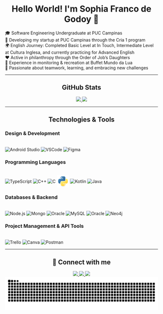 <h1 align="center">Hello World! I'm <strong>Sophia Franco de Godoy</strong> 🌸</h1>  


🎓 Software Engineering Undergraduate at PUC Campinas  
🚀 Developing my startup at PUC Campinas through the Cria 1 program  
🌍 English Journey: Completed Basic Level at In Touch, Intermediate Level at Cultura Inglesa, and currently practicing for Advanced English  
❤️ Active in philanthropy through the Order of Job’s Daughters  
🎉 Experience in monitoring & recreation at Buffet Mundo da Lua  
🤝 Passionate about teamwork, learning, and embracing new challenges  

---

<h2 align="center"> GitHub Stats</h2>


<div align="center">
  <a href="https://github.com/sophiagodoy">
    <img height="180em" src="https://github-readme-stats.vercel.app/api?username=sophiagodoy&show_icons=true&theme=rose_pine&include_all_commits=true&count_private=true"/>
    <img height="180em" src="https://github-readme-stats.vercel.app/api/top-langs/?username=sophiagodoy&layout=compact&langs_count=16&theme=rose_pine"/>
  </a>
</div>

---

<h2 align="center"> Technologies & Tools</h2>


### **Design & Development**  
<div style="display: inline_block"><br>
  <img title="Android Studio" align="center" alt="Android Studio" height="40" width="40" src="https://cdn.jsdelivr.net/gh/devicons/devicon@latest/icons/androidstudio/androidstudio-original.svg">
  <img title="Vs Code" align="center" alt="VSCode" height="40" width="40" src="https://cdn.jsdelivr.net/gh/devicons/devicon@latest/icons/vscode/vscode-original.svg">
  <img title="Figma" align="center" alt="Figma" height="40" width="40" src="https://cdn.jsdelivr.net/gh/devicons/devicon@latest/icons/figma/figma-original.svg">
</div>

### **Programming Languages**  
<div style="display: inline_block"><br>
  <img title="Type Script" align="center" alt="TypeScript" height="40" width="40" src="https://cdn.jsdelivr.net/gh/devicons/devicon@latest/icons/typescript/typescript-original.svg">
  <img title="C++" align="center" alt="C++" height="40" width="40" src="https://cdn.jsdelivr.net/gh/devicons/devicon@latest/icons/cplusplus/cplusplus-original.svg">
  <img title="C" align="center" alt="C" height="40" width="40" src="https://cdn.jsdelivr.net/gh/devicons/devicon@latest/icons/c/c-line.svg">
  <img title="Python" align="center" alt="Python" height="40" width="40" src="https://raw.githubusercontent.com/devicons/devicon/master/icons/python/python-original.svg">
  <img title="Kotlin" align="center" alt="Kotlin" height="40" width="40" src="https://cdn.jsdelivr.net/gh/devicons/devicon@latest/icons/kotlin/kotlin-original.svg">
  <img title="Java" align="center" alt="Java" height="40" width="40" src="https://cdn.jsdelivr.net/gh/devicons/devicon@latest/icons/java/java-original.svg" />
</div>

### **Databases & Backend**  
<div style="display: inline_block"><br>
  <img title="Node.js" align="center" alt="Node.js" height="40" width="40" src="https://cdn.jsdelivr.net/gh/devicons/devicon@latest/icons/nodejs/nodejs-original.svg">
  <img title="Mongo" align="center" alt="Mongo" height="40" width="40" src="https://cdn.jsdelivr.net/gh/devicons/devicon@latest/icons/mongodb/mongodb-plain.svg">
  <img title="Firebase" align="center" alt="Oracle" height="40" width="40" src="https://cdn.jsdelivr.net/gh/devicons/devicon@latest/icons/firebase/firebase-plain.svg" />
  <img title="MySQL" align="center" alt="MySQL" height="40" width="40" src="https://cdn.jsdelivr.net/gh/devicons/devicon@latest/icons/mysql/mysql-original.svg">
  <img title="Oracle" align="center" alt="Oracle" height="40" width="40" src="https://cdn.jsdelivr.net/gh/devicons/devicon@latest/icons/oracle/oracle-original.svg">
  <img title="Neo4j" align="center" alt="Neo4j" height="40" width="40" src="https://cdn.jsdelivr.net/gh/devicons/devicon@latest/icons/neo4j/neo4j-original.svg" />
</div>

### **Project Management & API Tools**  
<div style="display: inline_block"><br>
  <img title="Trello" align="center" alt="Trello" height="40" width="40" src="https://cdn.jsdelivr.net/gh/devicons/devicon@latest/icons/trello/trello-original.svg">
  <img title="Canva" align="center" alt="Canva" height="40" width="40" src="https://cdn.jsdelivr.net/gh/devicons/devicon@latest/icons/canva/canva-original.svg" />
  <img title="Postman" align="center" alt="Postman" height="40" width="40" src="https://cdn.jsdelivr.net/gh/devicons/devicon@latest/icons/postman/postman-original.svg">
</div>

---

<h2 align="center">💖 Connect with me</h2>

<div align="center"> 
  <a href="mailto:sophiagodoy.profisisonal@gmail.com">
    <img src="https://img.shields.io/badge/Gmail-ff8fab?style=for-the-badge&logo=gmail&logoColor=white" target="_blank">
  </a>
  <a href="https://www.linkedin.com/in/sophia-franco-de-godoy/" target="_blank">
    <img src="https://img.shields.io/badge/LinkedIn-ff66a3?style=for-the-badge&logo=linkedin&logoColor=white" target="_blank">
  </a>
  <a href="https://gravatar.com/sophiafrancodegodoy" target="_blank">
    <img src="https://img.shields.io/badge/Gravatar-ff99cc?style=for-the-badge&logo=gravatar&logoColor=white" target="_blank">
  </a>
</div>

<img src="https://raw.githubusercontent.com/sophiagodoy/sophiagodoy/output/snake.svg" alt="Snake animation" />

###
